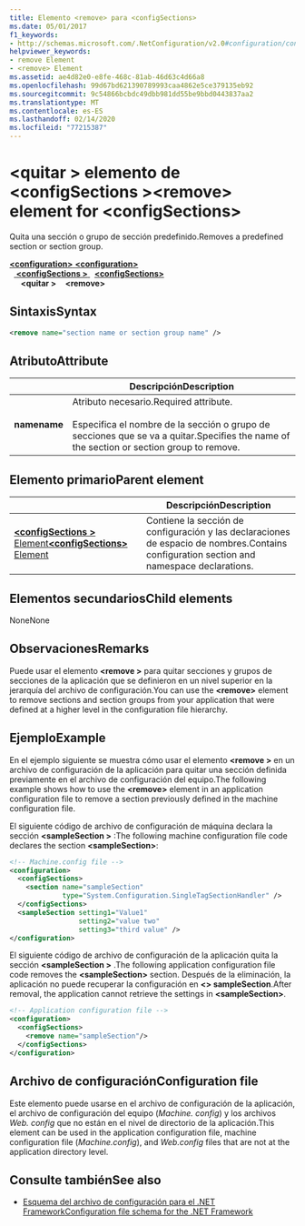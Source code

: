 ```yaml
---
title: Elemento <remove> para <configSections>
ms.date: 05/01/2017
f1_keywords:
- http://schemas.microsoft.com/.NetConfiguration/v2.0#configuration/configSections/remove
helpviewer_keywords:
- remove Element
- <remove> Element
ms.assetid: ae4d82e0-e8fe-468c-81ab-46d63c4d66a8
ms.openlocfilehash: 99d67bd621390789993caa4862e5ce379135eb92
ms.sourcegitcommit: 9c54866bcbdc49dbb981dd55be9bbd0443837aa2
ms.translationtype: MT
ms.contentlocale: es-ES
ms.lasthandoff: 02/14/2020
ms.locfileid: "77215387"
---
```

# <a name="remove-element-for-configsections"></a><span data-ttu-id="cd009-102">\<quitar > elemento de \<configSections ></span><span class="sxs-lookup"><span data-stu-id="cd009-102">\<remove> element for \<configSections></span></span>

<span data-ttu-id="cd009-103">Quita una sección o grupo de sección predefinido.</span><span class="sxs-lookup"><span data-stu-id="cd009-103">Removes a predefined section or section group.</span></span>

<span data-ttu-id="cd009-104">[ **\<configuration>** ](configuration-element.md)</span><span class="sxs-lookup"><span data-stu-id="cd009-104">[**\<configuration>**](configuration-element.md)</span></span>\
<span data-ttu-id="cd009-105">&nbsp;&nbsp;[ **\<configSections >** ](configsections-element-for-configuration.md)</span><span class="sxs-lookup"><span data-stu-id="cd009-105">&nbsp;&nbsp;[**\<configSections>**](configsections-element-for-configuration.md)</span></span>\
<span data-ttu-id="cd009-106">&nbsp;&nbsp;&nbsp;&nbsp; **\<quitar >**</span><span class="sxs-lookup"><span data-stu-id="cd009-106">&nbsp;&nbsp;&nbsp;&nbsp;**\<remove>**</span></span>

## <a name="syntax"></a><span data-ttu-id="cd009-107">Sintaxis</span><span class="sxs-lookup"><span data-stu-id="cd009-107">Syntax</span></span>

```xml
<remove name="section name or section group name" />
```

## <a name="attribute"></a><span data-ttu-id="cd009-108">Atributo</span><span class="sxs-lookup"><span data-stu-id="cd009-108">Attribute</span></span>

|           | <span data-ttu-id="cd009-109">Descripción</span><span class="sxs-lookup"><span data-stu-id="cd009-109">Description</span></span> |
| --------- | ----------- |
| <span data-ttu-id="cd009-110">**name**</span><span class="sxs-lookup"><span data-stu-id="cd009-110">**name**</span></span>  | <span data-ttu-id="cd009-111">Atributo necesario.</span><span class="sxs-lookup"><span data-stu-id="cd009-111">Required attribute.</span></span><br><br><span data-ttu-id="cd009-112">Especifica el nombre de la sección o grupo de secciones que se va a quitar.</span><span class="sxs-lookup"><span data-stu-id="cd009-112">Specifies the name of the section or section group to remove.</span></span> |

## <a name="parent-element"></a><span data-ttu-id="cd009-113">Elemento primario</span><span class="sxs-lookup"><span data-stu-id="cd009-113">Parent element</span></span>

|     | <span data-ttu-id="cd009-114">Descripción</span><span class="sxs-lookup"><span data-stu-id="cd009-114">Description</span></span> |
| --- | ----------- |
| [<span data-ttu-id="cd009-115"> **\<configSections >** Element</span><span class="sxs-lookup"><span data-stu-id="cd009-115">**\<configSections>** Element</span></span>](configsections-element-for-configuration.md) | <span data-ttu-id="cd009-116">Contiene la sección de configuración y las declaraciones de espacio de nombres.</span><span class="sxs-lookup"><span data-stu-id="cd009-116">Contains configuration section and namespace declarations.</span></span> |

## <a name="child-elements"></a><span data-ttu-id="cd009-117">Elementos secundarios</span><span class="sxs-lookup"><span data-stu-id="cd009-117">Child elements</span></span>

<span data-ttu-id="cd009-118">None</span><span class="sxs-lookup"><span data-stu-id="cd009-118">None</span></span>

## <a name="remarks"></a><span data-ttu-id="cd009-119">Observaciones</span><span class="sxs-lookup"><span data-stu-id="cd009-119">Remarks</span></span>

<span data-ttu-id="cd009-120">Puede usar el elemento **\<remove >** para quitar secciones y grupos de secciones de la aplicación que se definieron en un nivel superior en la jerarquía del archivo de configuración.</span><span class="sxs-lookup"><span data-stu-id="cd009-120">You can use the **\<remove>** element to remove sections and section groups from your application that were defined at a higher level in the configuration file hierarchy.</span></span>

## <a name="example"></a><span data-ttu-id="cd009-121">Ejemplo</span><span class="sxs-lookup"><span data-stu-id="cd009-121">Example</span></span>

<span data-ttu-id="cd009-122">En el ejemplo siguiente se muestra cómo usar el elemento **\<remove >** en un archivo de configuración de la aplicación para quitar una sección definida previamente en el archivo de configuración del equipo.</span><span class="sxs-lookup"><span data-stu-id="cd009-122">The following example shows how to use the **\<remove>** element in an application configuration file to remove a section previously defined in the machine configuration file.</span></span>

<span data-ttu-id="cd009-123">El siguiente código de archivo de configuración de máquina declara la sección **\<sampleSection >** :</span><span class="sxs-lookup"><span data-stu-id="cd009-123">The following machine configuration file code declares the section **\<sampleSection>**:</span></span>

```xml
<!-- Machine.config file -->
<configuration>
  <configSections>
    <section name="sampleSection"
             type="System.Configuration.SingleTagSectionHandler" />
  </configSections>
  <sampleSection setting1="Value1" 
                 setting2="value two" 
                 setting3="third value" />
</configuration>
```

<span data-ttu-id="cd009-124">El siguiente código de archivo de configuración de la aplicación quita la sección **\<sampleSection >** .</span><span class="sxs-lookup"><span data-stu-id="cd009-124">The following application configuration file code removes the **\<sampleSection>** section.</span></span> <span data-ttu-id="cd009-125">Después de la eliminación, la aplicación no puede recuperar la configuración en **\<> sampleSection**.</span><span class="sxs-lookup"><span data-stu-id="cd009-125">After removal, the application cannot retrieve the settings in **\<sampleSection>**.</span></span>

```xml
<!-- Application configuration file -->
<configuration>
  <configSections>
    <remove name="sampleSection"/>
  </configSections>
</configuration>
```

## <a name="configuration-file"></a><span data-ttu-id="cd009-126">Archivo de configuración</span><span class="sxs-lookup"><span data-stu-id="cd009-126">Configuration file</span></span>

<span data-ttu-id="cd009-127">Este elemento puede usarse en el archivo de configuración de la aplicación, el archivo de configuración del equipo (*Machine. config*) y los archivos *Web. config* que no están en el nivel de directorio de la aplicación.</span><span class="sxs-lookup"><span data-stu-id="cd009-127">This element can be used in the application configuration file, machine configuration file (*Machine.config*), and *Web.config* files that are not at the application directory level.</span></span>

## <a name="see-also"></a><span data-ttu-id="cd009-128">Consulte también</span><span class="sxs-lookup"><span data-stu-id="cd009-128">See also</span></span>

- [<span data-ttu-id="cd009-129">Esquema del archivo de configuración para el .NET Framework</span><span class="sxs-lookup"><span data-stu-id="cd009-129">Configuration file schema for the .NET Framework</span></span>](index.md)
